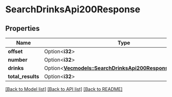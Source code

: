 # SearchDrinksApi200Response

## Properties

Name | Type | Description | Notes
------------ | ------------- | ------------- | -------------
**offset** | Option<**i32**> |  | [optional]
**number** | Option<**i32**> |  | [optional]
**drinks** | Option<[**Vec<models::SearchDrinksApi200ResponseDrinksInner>**](searchDrinksAPI_200_response_drinks_inner.md)> |  | [optional]
**total_results** | Option<**i32**> |  | [optional]

[[Back to Model list]](../README.md#documentation-for-models) [[Back to API list]](../README.md#documentation-for-api-endpoints) [[Back to README]](../README.md)


